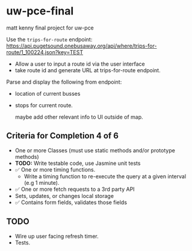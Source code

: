 # uw-pce-final
matt kenny final project for uw-pce

Use the `trips-for-route` endpoint: https://api.pugetsound.onebusaway.org/api/where/trips-for-route/1_100224.json?key=TEST

- Allow a user to input a route id via the user interface
- take route id and generate URL at trips-for-route endpoint.

Parse and display the following from endpoint:
- location of current busses
- stops for current route.

  maybe add other relevant info to UI outside of map.

## Criteria for Completion 4 of 6
- One or more Classes (must use static methods and/or prototype methods)
- **TODO:** Write testable code, use Jasmine unit tests
- :white_check_mark: One or more timing functions.
  - Write a timing function to re-execute the query
    at a given interval (e.g 1 minute).
- :white_check_mark: One or more fetch requests to a 3rd party API
- Sets, updates, or changes local storage
- :white_check_mark: Contains form fields, validates those fields

## TODO

- Wire up user facing refresh timer.
- Tests.